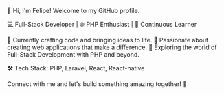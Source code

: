 👋 Hi, I'm Felipe! Welcome to my GitHub profile.

💻 Full-Stack Developer | 🌐 PHP Enthusiast | 🎯 Continuous Learner

🔭 Currently crafting code and bringing ideas to life.
🌱 Passionate about creating web applications that make a difference.
🚀 Exploring the world of Full-Stack Development with PHP and beyond.

🛠️ Tech Stack: PHP, Laravel, React, React-native

Connect with me and let's build something amazing together! 🚀
